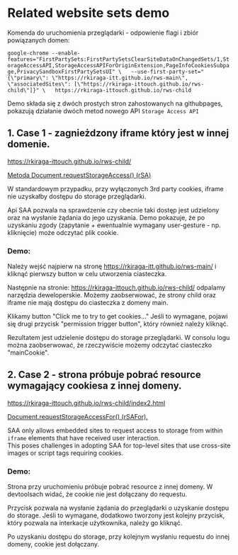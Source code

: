 # Related website sets demo

Komenda do uruchomienia przeglądarki - odpowienie flagi i zbiór powiązanych domen:

`google-chrome --enable-features="FirstPartySets:FirstPartySetsClearSiteDataOnChangedSets/1,StorageAccessAPI,StorageAccessAPIForOriginExtension,PageInfoCookiesSubpage,PrivacySandboxFirstPartySetsUI" \  
--use-first-party-set="{\"primary\": \"https://rkiraga-itt.github.io/rws-main\", \"associatedSites\": [\"https://rkiraga-ittouch.github.io/rws-child\"]}" \  
https://rkiraga-ittouch.github.io/rws-child`

Demo składa się z dwóch prostych stron zahostowanych na githubpages, pokazują działanie dwóch metod nowego API `Storage Access API`

## **1. Case 1 - zagnieżdzony iframe który jest w innej domenie.**

https://rkiraga-ittouch.github.io/rws-child/

[Metoda Document.requestStorageAccess() (rSA)](https://developer.chrome.com/docs/privacy-sandbox/related-website-sets-integration/#checking-and-requesting-storage-access)

W standardowym przypadku, przy wyłączonych 3rd party cookies, iframe nie uzyskałby dostępu do storage przeglądarki. 

Api SAA pozwala na sprawdzenie czy obecnie taki dostęp jest udzielony oraz na wysłanie żądania do jego uzyskania.
Demo pokazuje, że po uzyskaniu zgody (zapytanie + ewentualnie wymagany user-gesture - np. kliknięcie) może odczytać plik cookie.

### **Demo:**

Należy wejść najpierw na stronę https://rkiraga-itt.github.io/rws-main/ i kliknąć pierwszy button w celu utworzenia ciasteczka.

Następnie na stronie: https://rkiraga-ittouch.github.io/rws-child/
odpalamy narzędzia deweloperskie. Możemy zaobserwować, że strony child oraz iframe nie mają dostępu do ciasteczka z domeny main.

Klikamy button "Click me to try to get cookies..."
Jeśli to wymagane, pojawi się drugi przycisk "permission trigger button", który również należy kliknąć.

Rezultatem jest udzielenie dostępu do storage przeglądarki. W consolu logu można zaobserwować, że rzeczywiście możemy
odczytać ciasteczko "mainCookie".

## **2. Case 2 - strona próbuje pobrać resource wymagający cookiesa z innej domeny.**

https://rkiraga-ittouch.github.io/rws-child/index2.html

[Document.requestStorageAccessFor() (rSAFor).](https://developer.chrome.com/docs/privacy-sandbox/related-website-sets-integration/#requeststorageaccessfor-in-chrome)

SAA only allows embedded sites to request access to storage from within `iframe` elements that have received user interaction.  
This poses challenges in adopting SAA for top-level sites that use cross-site images or script tags requiring cookies.

### **Demo:**
Strona przy uruchomieniu próbuje pobrać resource z innej domeny. W devtoolsach widać, że cookie nie jest dołączany do requestu.

Przycisk pozwala na wysłanie żądania do przeglądarki o uzyskanie dostępu do storage. 
Jeśli to wymagane, dodatkowo tworzony jest kolejny przycisk, który pozwala na interkacje użytkownika, należy go kliknąć.

Po uzyskaniu dostępu do storage, przy kolejnym wysłaniu requestu do innej domeny, cookie jest dołączany.
